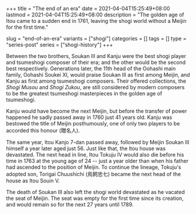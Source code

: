 +++
title = "The end of an era"
date = 2021-04-04T15:25:49+08:00
lastmod = 2021-04-04T15:25:49+08:00
description = "The golden age of Itou came to a sudden end in 1761, leaving the shogi world without a Meijin for the first time."

slug = "end-of-an-era"
variants = ["shogi"]
categories = []
tags = []
type = "series-post"
series = ["shogi-history"]
+++

Between the two brothers, Soukan III and Kanju were the best shogi player and tsumeshogi composer of their era; and the other would be the second best respectively. Generations later, the 11th head of the Oohashi main family, Oohashi Soukei XI, would praise Soukan III as first among Meijin, and Kanju as first among tsumeshogi composers. Their offered collections, the *Shogi Musou* and *Shogi Zukou*, are still considered by modern composers to be the greatest tsumeshogi masterpieces in the golden age of tsumeshogi.

Kanju would have become the next Meijin, but before the transfer of power happened he sadly passed away in 1760 just 41 years old. Kanju was bestowed the title of Meijin posthumously, one of only two players to be accorded this honour (贈名人).

The same year, Itou Kanjo 7-dan passed away, followed by Meijin Soukan III himself a year later aged just 56. Just like that, the Itou house was devastated. The next head in line, Itou Tokuju IV would also die before his time in 1763 at the young age of 24 -- just a year older than when his father had ascended to the position of Meijin. To continue the lineage, Tokuju's adopted son, Torigai Chuushichi (鳥飼忠七) became the next head of the house as Itou Souin V.

The death of Soukan III also left the shogi world devastated as he vacated the seat of Meijin. The seat was empty for the first time since its creation, and would remain so for the next 27 years until 1789.